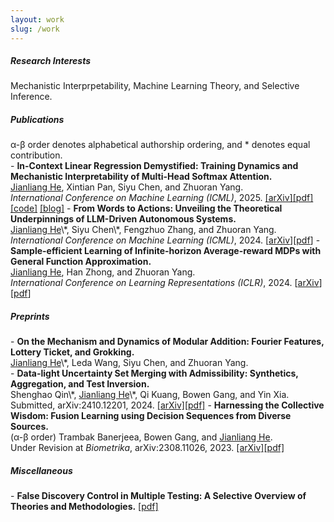 ```yaml
---
layout: work
slug: /work
---
```

<h5> Research Interests</h5>
Mechanistic Interprpetability, Machine Learning Theory, and Selective Inference.

<h5> Publications</h5>
α-β order denotes alphabetical authorship ordering, and * denotes equal contribution. <br>
- <b>In-Context Linear Regression Demystified: Training Dynamics and Mechanistic Interpretability of Multi-Head Softmax Attention.</b><br>
 <u>Jianliang He</u>, Xintian Pan, Siyu Chen, and Zhuoran Yang.<br>
  <i>International Conference on Machine Learning (ICML)</i>, 2025. <a href="https://arxiv.org/abs/2503.12734">[arXiv]</a><a href="https://arxiv.org/pdf/2503.12734">[pdf]</a> <a href="https://github.com/XintianPan/ICL_linear">[code]</a> <a href="https://y-agent.github.io/posts/in_context_regression/">[blog]</a>
- <b>From Words to Actions: Unveiling the Theoretical Underpinnings of LLM-Driven Autonomous Systems.</b><br>
  <u>Jianliang He</u>\*, Siyu Chen\*, Fengzhuo Zhang, and Zhuoran Yang.<br> 
  <i>International Conference on Machine Learning (ICML)</i>, 2024. [<a href="https://arxiv.org/abs/2405.19883">arXiv</a>][<a href="https://arxiv.org/pdf/2405.19883">pdf</a>]
- <b>Sample-efficient Learning of Infinite-horizon Average-reward MDPs with General Function Approximation.</b><br>
  <u>Jianliang He</u>, Han Zhong, and Zhuoran Yang.<br>
  <i>International Conference on Learning Representations (ICLR)</i>, 2024. [<a href="https://arxiv.org/abs/2404.12648">arXiv</a>][<a href="https://arxiv.org/pdf/2404.12648">pdf</a>]

<h5> Preprints</h5>
- <b>On the Mechanism and Dynamics of Modular Addition: Fourier Features, Lottery Ticket, and Grokking.</b><br>
<u>Jianliang He</u>\*, Leda Wang, Siyu Chen, and Zhuoran Yang.<br>
- <b>Data-light Uncertainty Set Merging with Admissibility: Synthetics, Aggregation, and Test Inversion.</b><br>
Shenghao Qin\*, <u>Jianliang He</u>\*, Qi Kuang, Bowen Gang, and Yin Xia.<br>
  Submitted, arXiv:2410.12201, 2024. <a href="https://arxiv.org/abs/2410.12201">[arXiv]</a><a href="https://arxiv.org/pdf/2410.12201">[pdf]</a>
- <b>Harnessing the Collective Wisdom: Fusion Learning using Decision Sequences from Diverse Sources.</b><br>
(α-β order) Trambak Banerjeea, Bowen Gang, and <u>Jianliang He</u>.<br>
 Under Revision at <i>Biometrika</i>, arXiv:2308.11026, 2023. <a href="https://arxiv.org/abs/2308.11026">[arXiv]</a><a href="https://arxiv.org/pdf/2308.11026">[pdf]</a>



<h5> Miscellaneous</h5>
- <b>False Discovery Control in Multiple Testing: A Selective Overview of Theories and Methodologies.</b> 
  <a href="assets/files/Selective_overview_MT.pdf">[pdf]</a>
